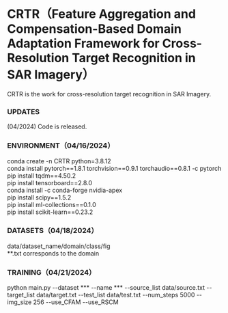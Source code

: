 # CRTR（Feature Aggregation and Compensation-Based Domain Adaptation Framework for Cross-Resolution Target Recognition in SAR Imagery）
CRTR is the work for cross-resolution target recognition in SAR Imagery.

### UPDATES 
(04/2024) Code is released. 

### ENVIRONMENT（04/16/2024）
conda create -n CRTR python=3.8.12  
conda install pytorch==1.8.1 torchvision==0.9.1 torchaudio==0.8.1 -c pytorch  
pip install tqdm==4.50.2  
pip install tensorboard==2.8.0  
conda install -c conda-forge nvidia-apex  
pip install scipy==1.5.2  
pip install ml-collections==0.1.0  
pip install scikit-learn==0.23.2  

### DATASETS（04/18/2024）
data/dataset_name/domain/class/fig  
**.txt corresponds to the domain

### TRAINING（04/21/2024）
python main.py --dataset *** --name *** --source_list data/source.txt --target_list data/target.txt --test_list data/test.txt --num_steps 5000 --img_size 256 --use_CFAM --use_RSCM 

